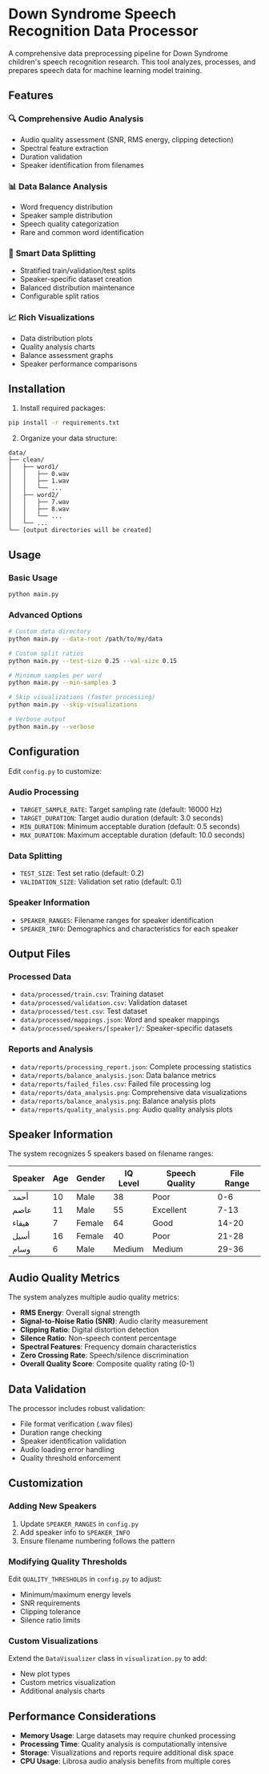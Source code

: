 # Down Syndrome Speech Recognition Data Processor

A comprehensive data preprocessing pipeline for Down Syndrome children's speech recognition research. This tool analyzes, processes, and prepares speech data for machine learning model training.

## Features

### 🔍 **Comprehensive Audio Analysis**

- Audio quality assessment (SNR, RMS energy, clipping detection)
- Spectral feature extraction
- Duration validation
- Speaker identification from filenames

### 📊 **Data Balance Analysis**

- Word frequency distribution
- Speaker sample distribution
- Speech quality categorization
- Rare and common word identification

### 🎯 **Smart Data Splitting**

- Stratified train/validation/test splits
- Speaker-specific dataset creation
- Balanced distribution maintenance
- Configurable split ratios

### 📈 **Rich Visualizations**

- Data distribution plots
- Quality analysis charts
- Balance assessment graphs
- Speaker performance comparisons

## Installation

1. Install required packages:

```bash
pip install -r requirements.txt
```

2. Organize your data structure:

```
data/
├── clean/
│   ├── word1/
│   │   ├── 0.wav
│   │   ├── 1.wav
│   │   └── ...
│   ├── word2/
│   │   ├── 7.wav
│   │   ├── 8.wav
│   │   └── ...
│   └── ...
└── [output directories will be created]
```

## Usage

### Basic Usage

```bash
python main.py
```

### Advanced Options

```bash
# Custom data directory
python main.py --data-root /path/to/my/data

# Custom split ratios
python main.py --test-size 0.25 --val-size 0.15

# Minimum samples per word
python main.py --min-samples 3

# Skip visualizations (faster processing)
python main.py --skip-visualizations

# Verbose output
python main.py --verbose
```

## Configuration

Edit `config.py` to customize:

### Audio Processing

- `TARGET_SAMPLE_RATE`: Target sampling rate (default: 16000 Hz)
- `TARGET_DURATION`: Target audio duration (default: 3.0 seconds)
- `MIN_DURATION`: Minimum acceptable duration (default: 0.5 seconds)
- `MAX_DURATION`: Maximum acceptable duration (default: 10.0 seconds)

### Data Splitting

- `TEST_SIZE`: Test set ratio (default: 0.2)
- `VALIDATION_SIZE`: Validation set ratio (default: 0.1)

### Speaker Information

- `SPEAKER_RANGES`: Filename ranges for speaker identification
- `SPEAKER_INFO`: Demographics and characteristics for each speaker

## Output Files

### Processed Data

- `data/processed/train.csv`: Training dataset
- `data/processed/validation.csv`: Validation dataset
- `data/processed/test.csv`: Test dataset
- `data/processed/mappings.json`: Word and speaker mappings
- `data/processed/speakers/[speaker]/`: Speaker-specific datasets

### Reports and Analysis

- `data/reports/processing_report.json`: Complete processing statistics
- `data/reports/balance_analysis.json`: Data balance metrics
- `data/reports/failed_files.csv`: Failed file processing log
- `data/reports/data_analysis.png`: Comprehensive data visualizations
- `data/reports/balance_analysis.png`: Balance analysis plots
- `data/reports/quality_analysis.png`: Audio quality analysis plots

## Speaker Information

The system recognizes 5 speakers based on filename ranges:

| Speaker | Age | Gender | IQ Level | Speech Quality | File Range |
| ------- | --- | ------ | -------- | -------------- | ---------- |
| أحمد    | 10  | Male   | 38       | Poor           | 0-6        |
| عاصم    | 11  | Male   | 55       | Excellent      | 7-13       |
| هيفاء   | 7   | Female | 64       | Good           | 14-20      |
| أسيل    | 16  | Female | 40       | Poor           | 21-28      |
| وسام    | 6   | Male   | Medium   | Medium         | 29-36      |

## Audio Quality Metrics

The system analyzes multiple audio quality metrics:

- **RMS Energy**: Overall signal strength
- **Signal-to-Noise Ratio (SNR)**: Audio clarity measurement
- **Clipping Ratio**: Digital distortion detection
- **Silence Ratio**: Non-speech content percentage
- **Spectral Features**: Frequency domain characteristics
- **Zero Crossing Rate**: Speech/silence discrimination
- **Overall Quality Score**: Composite quality rating (0-1)

## Data Validation

The processor includes robust validation:

- File format verification (.wav files)
- Duration range checking
- Speaker identification validation
- Audio loading error handling
- Quality threshold enforcement

## Customization

### Adding New Speakers

1. Update `SPEAKER_RANGES` in `config.py`
2. Add speaker info to `SPEAKER_INFO`
3. Ensure filename numbering follows the pattern

### Modifying Quality Thresholds

Edit `QUALITY_THRESHOLDS` in `config.py` to adjust:

- Minimum/maximum energy levels
- SNR requirements
- Clipping tolerance
- Silence ratio limits

### Custom Visualizations

Extend the `DataVisualizer` class in `visualization.py` to add:

- New plot types
- Custom metrics visualization
- Additional analysis charts

## Performance Considerations

- **Memory Usage**: Large datasets may require chunked processing
- **Processing Time**: Quality analysis is computationally intensive
- **Storage**: Visualizations and reports require additional disk space
- **CPU Usage**: Librosa audio analysis benefits from multiple cores
